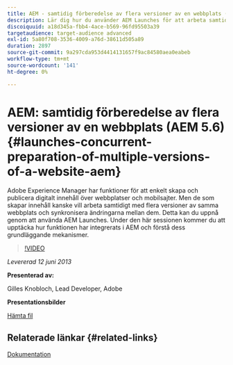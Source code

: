 ```yaml
---
title: AEM - samtidig förberedelse av flera versioner av en webbplats (AEM 5.6)
description: Lär dig hur du använder AEM Launches för att arbeta samtidigt på flera versioner av samma webbplats och synkronisera ändringar mellan dem. Se hur AEM Launches har integrerats i AEM och läs om dess grundläggande mekanismer.
discoiquuid: a18d345a-fbb4-4ace-b569-96fd95503a39
targetaudience: target-audience advanced
exl-id: 5a80f708-3536-4009-a76d-38611d505a89
duration: 2897
source-git-commit: 9a297cda953d4414131657f9ac84580aea0eabeb
workflow-type: tm+mt
source-wordcount: '141'
ht-degree: 0%

---
```


# AEM: samtidig förberedelse av flera versioner av en webbplats (AEM 5.6) {#launches-concurrent-preparation-of-multiple-versions-of-a-website-aem}

Adobe Experience Manager har funktioner för att enkelt skapa och publicera digitalt innehåll över webbplatser och mobilsajter. Men de som skapar innehåll kanske vill arbeta samtidigt med flera versioner av samma webbplats och synkronisera ändringarna mellan dem. Detta kan du uppnå genom att använda AEM Launches. Under den här sessionen kommer du att upptäcka hur funktionen har integrerats i AEM och förstå dess grundläggande mekanismer.

>[!VIDEO](https://video.tv.adobe.com/v/19579/?quality=9)

*Levererad 12 juni 2013*

**Presenterad av:**

Gilles Knobloch, Lead Developer, Adobe

**Presentationsbilder**

[Hämta fil](assets/2013-06-12-launches-cqgems.pdf)

## Relaterade länkar {#related-links}

[Dokumentation](https://docs.adobe.com/docs/en/cq/current/wcm/launches.html)

<!--
[Get back to the Overview](https://helpx.adobe.com/experience-manager/kt/eseminars/gems/aem-index.html)
-->
